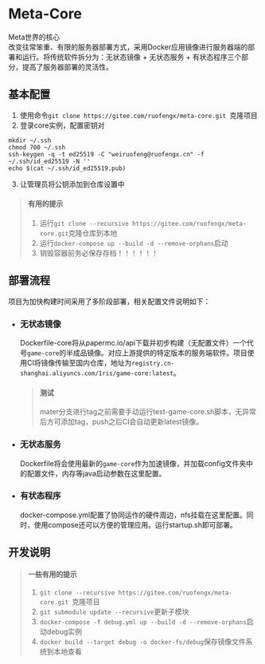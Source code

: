 # Meta-Core  
Meta世界的核心  
改变往常笨重、有限的服务器部署方式，采用Docker应用镜像进行服务器端的部署和运行。将传统软件拆分为：无状态镜像 + 无状态服务 + 有状态程序三个部分，提高了服务器部署的灵活性。

## 基本配置  
1. 使用命令`git clone https://gitee.com/ruofengx/meta-core.git `克隆项目  
2. 登录core实例，配置密钥对
```
mkdir ~/.ssh
chmod 700 ~/.ssh
ssh-keygen -q -t ed25519 -C "weiruofeng@ruofengx.cn" -f ~/.ssh/id_ed25519 -N ''
echo $(cat ~/.ssh/id_ed25519.pub)
```  
3. 让管理员将公钥添加到仓库设置中  
> #### 有用的提示  
> 1. 运行`git clone --recursive https://gitee.com/ruofengx/meta-core.git`克隆仓库到本地  
> 2. 运行`docker-compose up --build -d --remove-orphans`启动  
> 3. 销毁容器前务必保存存档！！！！！！

## 部署流程  
项目为加快构建时间采用了多阶段部署，相关配置文件说明如下：  
- ### 无状态镜像  
  Dockerfile-core将从papermc.io/api下载并初步构建（无配置文件）一个代号`game-core`的半成品镜像。对应上游提供的特定版本的服务端软件。项目使用CI将镜像传输至国内仓库，地址为`registry.cn-shanghai.aliyuncs.com/1ris/game-core:latest`。  
  > #### 测试  
  > mater分支进行tag之前需要手动运行test-game-core.sh脚本，无异常后方可添加tag，push之后CI会自动更新latest镜像。
- ### 无状态服务  
  Dockerfile将会使用最新的`game-core`作为加速镜像，并加载config文件夹中的配置文件，内存等java启动参数在这里配置。  
- ### 有状态程序  
  docker-compose.yml配置了协同运作的硬件周边，nfs挂载在这里配置。同时，使用compose还可以方便的管理应用。运行startup.sh即可部署。  
## 开发说明  
> #### 一些有用的提示  
> 1. `git clone --recursive https://gitee.com/ruofengx/meta-core.git `克隆项目  
> 2. `git submodule update --recursive`更新子模块  
> 3. `docker-compose -f debug.yml up --build -d --remove-orphans`启动debug实例  
> 4. `docker build --target debug -o docker-fs/debug`保存镜像文件系统到本地查看  
